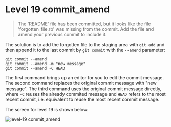 
# Level 19 commit_amend

> The 'README' file has been committed, but it looks like the file 'forgotten_file.rb' was missing from the commit. Add the file and amend your previous commit to include it.

The solution is to add the forgotten file to the staging area with `git add` and then append it to the last commit by `git commit` with the `--amend` parameter:

```shell
git commit --amend
git commit --amend -m "new message"
git commit --amend -C HEAD
```

The first command brings up an editor for you to edit the commit message. The second command replaces the original commit message with "new message". The third command uses the original commit message directly, where `-C` reuses the already commited message and `HEAD` refers to the most recent commit, i.e. equivalent to reuse the most recent commit message.

The screen for level 19 is shown below:

![level-19 commit_amend](images/level-19-commit-amend.png)
